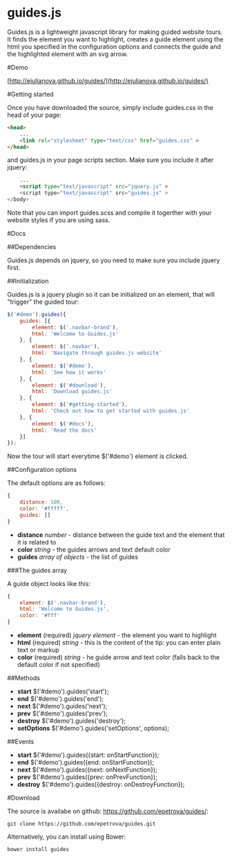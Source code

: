 guides.js
======
Guides.js is a lightweight javascript library for making guided website tours. It finds the element you want to highlight, creates a guide element using the html you specified in the configuration options and connects the guide and the highlighted element with an svg arrow.

#Demo

[http://ejulianova.github.io/guides/](http://ejulianova.github.io/guides/)

#Getting started

Once you have downloaded the source, simply include guides.css in the head of your page:

```html
<head>
	...
	<link rel="stylesheet" type="text/css" href="guides.css" >
</head>
```

and guides.js in your page scripts section. Make sure you include it after jquery:

```html
	...
	<script type="text/javascript" src="jquery.js" >
	<script type="text/javascript" src="guides.js" >
</body>
```

Note that you can import guides.scss and compile it togerther with your website styles if you are using sass.

#Docs

##Dependencies

Guides.js depends on jquery, so you need to make sure you include jquery first.

##Initialization

Guides.js is a jquery plugin so it can be initialized on an element, that will "trigger" the guided tour:

```javascript
$('#demo').guides({
	guides: [{
		element: $('.navbar-brand'),
		html: 'Welcome to Guides.js'
	}, {
		element: $('.navbar'),
		html: 'Navigate through guides.js website'
	}, {
		element: $('#demo'),
		html: 'See how it works'
	}, {
		element: $('#download'),
		html: 'Download guides.js'
	}, {
		element: $('#getting-started'),
		html: 'Check out how to get started with guides.js'
	}, {
		element: $('#docs'),
		html: 'Read the docs'
	}]
});
```
Now the tour will start everytime $('#demo') element is clicked.

##Configuration options

The default options are as follows:

```javascript
{
	distance: 100,
	color: '#fffff',
	guides: []
}
```

* __distance__ _number_ - distance between the guide text and the element that it is related to
* __color__ _string_ - the guides arrows and text default color
* __guides__ _array of objects_ - the list of guides

###The guides array

A guide object looks like this:

```javascript
{
	element: $('.navbar-brand'),
	html: 'Welcome to Guides.js',
	color: '#fff'
}
```

* __element__ (required) _jquery element_ -  the element you want to highlight
* __html__ (required) _string_ - this is the content of the tip: you can enter plain text or markup
* __color__ (required) _string_ - he guide arrow and text color (falls back to the default color if not specified)

##Methods

* __start__ $('#demo').guides('start');
* __end__ $('#demo').guides('end');
* __next__ $('#demo').guides('next');
* __prev__ $('#demo').guides('prev');
* __destroy__ $('#demo').guides('destroy');
* __setOptions__ $('#demo').guides('setOptions', options);

##Events

* __start__ $('#demo').guides({start: onStartFunction});
* __end__ $('#demo').guides({end: onStartFunction});
* __next__ $('#demo').guides({next: onNextFunction});
* __prev__ $('#demo').guides({prev: onPrevFunction});
* __destroy__ $('#demo').guides({destroy: onDestroyFunction});

#Download

The source is availabe on github: https://github.com/epetrova/guides/:

```
git clone https://github.com/epetrova/guides.git
```

Alternatively, you can install using Bower:

```
bower install guides
```